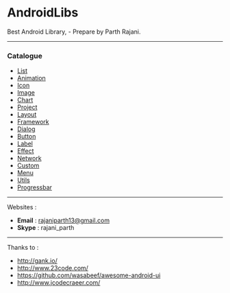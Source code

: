 # AndroidLibs

Best Android Library, - Prepare by Parth Rajani.

---

### Catalogue


- [List](https://github.com/pmrajani/AndroidLibs/tree/master/AndroidLibs/List) 
- [Animation](https://github.com/pmrajani/AndroidLibs/tree/master/AndroidLibs/Animation)
- [Icon](https://github.com/pmrajani/AndroidLibs/tree/master/AndroidLibs/Icon)
- [Image](https://github.com/pmrajani/AndroidLibs/tree/master/AndroidLibs/Image)
- [Chart](https://github.com/pmrajani/AndroidLibs/tree/master/AndroidLibs/Chart)
- [Project](https://github.com/pmrajani/AndroidLibs/tree/master/AndroidLibs/Project)
- [Layout](https://github.com/pmrajani/AndroidLibs/tree/master/AndroidLibs/Layout)
- [Framework](https://github.com/pmrajani/AndroidLibs/tree/master/AndroidLibs/Framework)
- [Dialog](https://github.com/pmrajani/AndroidLibs/tree/master/AndroidLibs/Dialog)
- [Button](https://github.com/pmrajani/AndroidLibs/tree/master/AndroidLibs/Button)
- [Label](https://github.com/pmrajani/AndroidLibs/tree/master/AndroidLibs/Label)
- [Effect](https://github.com/pmrajani/AndroidLibs/tree/master/AndroidLibs/Effect)
- [Network](https://github.com/pmrajani/AndroidLibs/tree/master/AndroidLibs/Network)
- [Custom](https://github.com/pmrajani/AndroidLibs/tree/master/AndroidLibs/Custom) 
- [Menu](https://github.com/pmrajani/AndroidLibs/tree/master/AndroidLibs/Menu)
- [Utils](https://github.com/pmrajani/AndroidLibs/tree/master/AndroidLibs/Utils)
- [Progressbar](https://github.com/pmrajani/AndroidLibs/tree/master/AndroidLibs/Progressbar)



---

Websites :

- **Email** : rajaniparth13@gmail.com
- **Skype** : rajani_parth

---


Thanks to :

- http://gank.io/
- http://www.23code.com/
- https://github.com/wasabeef/awesome-android-ui
- http://www.jcodecraeer.com/
